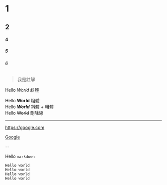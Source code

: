 # 1
## 2
#### 4
##### 5
###### 6

> 我是註解

Hello *World*       斜體

Hello **World**     粗體  
Hello ***World***   斜體 + 粗體  
Hello ~~World~~     刪除線  

---

<https://google.com>

[Google](https://google.com)

--

Hello `markdown`

```
Hello world
Hello world
Hello world
Hello world
```